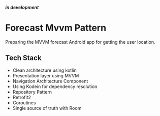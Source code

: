 ***in development***

# Forecast Mvvm Pattern
Preparing the MVVM forecast Android app for getting the user location. 


## Tech Stack

- Clean architecture using kotlin
- Presentation layer using MVVM
- Navigation Architecture Component
- Using Kodein for dependency resolution
- Repository Pattern
- Retrofit2
- Coroutines
- Single source of truth with Room

